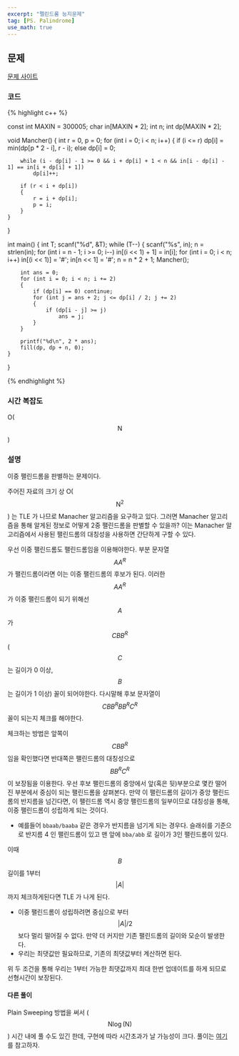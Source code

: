 ```yaml
---
excerpt: "펠린드롬 능지문제"
tag: [PS. Palindrome]
use_math: true
---
```


## 문제

[문제 사이트](https://www.acmicpc.net/problem/3428)

### 코드

{% highlight c++ %}

const int MAXIN = 300005;
char in[MAXIN * 2]; int n;
int dp[MAXIN * 2];

void Mancher()
{
	int r = 0, p = 0;
	for (int i = 0; i < n; i++)
	{
		if (i <= r)
			dp[i] = min(dp[p * 2 - i], r - i);
		else dp[i] = 0;

		while (i - dp[i] - 1 >= 0 && i + dp[i] + 1 < n && in[i - dp[i] - 1] == in[i + dp[i] + 1])
			dp[i]++;

		if (r < i + dp[i])
		{
			r = i + dp[i];
			p = i;
		}
	}
}

int main()
{
	int T; scanf("%d", &T);
	while (T--)
	{
		scanf("%s", in); n = strlen(in);
		for (int i = n - 1; i >= 0; i--) in[(i << 1) + 1] = in[i];
		for (int i = 0; i < n; i++) in[(i << 1)] = '#';
		in[n << 1] = '#';
		n = n * 2 + 1;
		Mancher();

		int ans = 0;
		for (int i = 0; i < n; i += 2)
		{
			if (dp[i] == 0) continue;
			for (int j = ans + 2; j <= dp[i] / 2; j += 2)
			{
				if (dp[i - j] >= j)
					ans = j;
			}
		}

		printf("%d\n", 2 * ans);
		fill(dp, dp + n, 0);
	}
}


{% endhighlight %}


### 시간 복잡도

O($$ \mathrm{N} $$)

### 설명

이중 팰린드롬을 판별하는 문제이다. 

주어진 자료의 크기 상 O($$ \mathrm{N}^2 $$) 는 TLE 가 나므로 Manacher 알고리즘을 요구하고 있다. 그러면 Manacher 알고리즘을 통해 알게된 정보로 어떻게 2중 팰린드롬을 판별할 수 있을까? 이는 Manacher 알고리즘에서 사용된 팰린드롬의 대칭성을 사용하면 간단하게 구할 수 있다.

우선 이중 팰린드롬도 팰린드롬임을 이용해야한다. 부분 문자열 $$AA^R$$ 가 팰린드롬이라면 이는 이중 팰린드롬의 후보가 된다. 이러한 $$AA^R$$ 가 이중 팰린드롬이 되기 위해선 $$A$$ 가 $$CBB^R$$ ( $$C$$ 는 길이가 0 이상, $$B$$ 는 길이가 1 이상) 꼴이 되어야한다. 다시말해 후보 문자열이 $$CBB^RBB^RC^R$$ 꼴이 되는지 체크를 해야한다.

체크하는 방법은 앞쪽이 $$CBB^R$$ 임을 확인했다면 반대쪽은 팰린드롬의 대칭성으로 $$BB^RC^R$$ 이 보장됨을 이용한다. 우선 후보 팰린드롬의 중앙에서 앞(혹은 뒷)부분으로 몇칸 떨어진 부분에서 중심이 되는 팰린드롬을 살펴본다. 만약 이 팰린드롬의 길이가 중앙 팰린드롬의 반지름을 넘긴다면, 이 팰린드롬 역시 중앙 팰린드롬의 일부이므로 대칭성을 통해, 이중 팰린드롬이 성립하게 되는 것이다.
+ 예를들어 ```bbaab/baaba``` 같은 경우가 반지름을 넘기게 되는 경우다. 슬래쉬를 기준으로 반지름 4 인 팰린드롬이 있고 맨 앞에 ```bba/abb``` 로 길이가 3인 팰린드롬이 있다. 

이때 $$B$$ 길이를 1부터 $$\vert A \vert $$ 까지 체크하게된다면 TLE 가 나게 된다.
+ 이중 팰린드롬이 성립하려면 중심으로 부터 $$\vert A \vert / 2$$ 보다 멀리 떨어질 수 없다. 만약 더 커지만 기존 팰린드롬의 길이와 모순이 발생한다.
+ 우리는 최댓값만 필요하므로, 기존의 최댓값부터 계산하면 된다.

위 두 조건을 통해 우리는 1부터 가능한 최댓값까지 최대 한번 업데이트를 하게 되므로 선형시간이 보장된다.

#### 다른 풀이

Plain Sweeping 방법을 써서 ($$ \mathrm{N} \log(\mathrm{N}) $$) 시간 내에 풀 수도 있긴 한데, 구현에 따라 시간초과가 날 가능성이 크다. 풀이는 [여기](http://www.secmem.org/blog/2019/03/10/Manacher/) 를 참고하자.